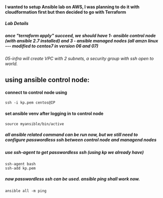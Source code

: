 #
#### I wanted to setup Ansible lab on AWS, I was planning to do it with cloudformation first but then decided to go with Terraform
##### Lab Details

##### once "terraform apply" succeed, we should have 1- ansible control node (with ansible 2.7 installed) and 3 - ansible managed nodes (all amzn linux --- modified to centos7 in version 06 and 07)

###### 05-infra will create VPC with 2 subnets, a security group with ssh open to world.


## using ansible control node:
#### connect to control node using 

```
ssh -i kp.pem centos@IP
```
#### set ansible venv after logging in to control node

```
source myansible/bin/active
```

##### all ansible related command can be run now, but we still need to configure passwordless ssh between control node and managend nodes

##### use ssh-agent to get passwordless ssh (using kp we already have)

```
ssh-agent bash
ssh-add kp.pem
```
##### now passwordless ssh can be used. ansible ping shall work now.

```
ansible all -m ping


```
